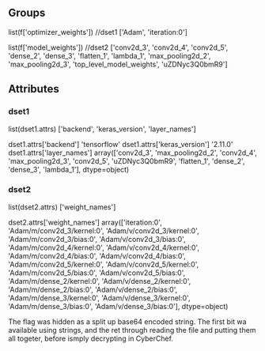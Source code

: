 
## Groups
list(f['optimizer_weights']) //dset1
['Adam', 'iteration:0']

list(f['model_weights'])  //dset2
['conv2d_3', 'conv2d_4', 'conv2d_5', 'dense_2', 'dense_3', 'flatten_1', 'lambda_1', 'max_pooling2d_2', 'max_pooling2d_3', 'top_level_model_weights', 'uZDNyc3Q0bmR9']

## Attributes
### dset1
list(dset1.attrs)
['backend', 'keras_version', 'layer_names']

dset1.attrs['backend']
'tensorflow'
dset1.attrs['keras_version']
'2.11.0'
dset1.attrs['layer_names']
array(['conv2d_3', 'max_pooling2d_2', 'conv2d_4', 'max_pooling2d_3',
       'conv2d_5', 'uZDNyc3Q0bmR9', 'flatten_1', 'dense_2', 'dense_3',
       'lambda_1'], dtype=object)

### dset2
list(dset2.attrs)
['weight_names']

dset2.attrs['weight_names']
array(['iteration:0', 'Adam/m/conv2d_3/kernel:0',
       'Adam/v/conv2d_3/kernel:0', 'Adam/m/conv2d_3/bias:0',
       'Adam/v/conv2d_3/bias:0', 'Adam/m/conv2d_4/kernel:0',
       'Adam/v/conv2d_4/kernel:0', 'Adam/m/conv2d_4/bias:0',
       'Adam/v/conv2d_4/bias:0', 'Adam/m/conv2d_5/kernel:0',
       'Adam/v/conv2d_5/kernel:0', 'Adam/m/conv2d_5/bias:0',
       'Adam/v/conv2d_5/bias:0', 'Adam/m/dense_2/kernel:0',
       'Adam/v/dense_2/kernel:0', 'Adam/m/dense_2/bias:0',
       'Adam/v/dense_2/bias:0', 'Adam/m/dense_3/kernel:0',
       'Adam/v/dense_3/kernel:0', 'Adam/m/dense_3/bias:0',
       'Adam/v/dense_3/bias:0'], dtype=object)


The flag was hidden as a split up base64 encoded string. The first bit wa available using strings, and the ret through reading the file and putting them all togeter, before ismply decrypting in CyberChef.

